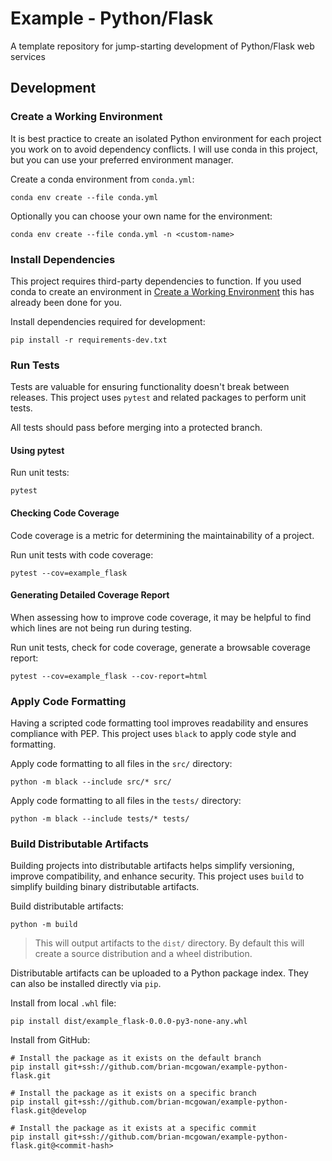 # Example - Python/Flask
A template repository for jump-starting development of Python/Flask web services

## Development

### Create a Working Environment
It is best practice to create an isolated Python environment for each project
you work on to avoid dependency conflicts. I will use conda in this project, but
you can use your preferred environment manager.

Create a conda environment from `conda.yml`:
```shell
conda env create --file conda.yml
```

Optionally you can choose your own name for the environment:
```shell
conda env create --file conda.yml -n <custom-name>
```

### Install Dependencies
This project requires third-party dependencies to function. If you used conda to
create an environment in [Create a Working Environment](#create-a-working-environment)
this has already been done for you.

Install dependencies required for development:
```shell
pip install -r requirements-dev.txt
```

### Run Tests
Tests are valuable for ensuring functionality doesn't break between releases.
This project uses `pytest` and related packages to perform unit tests.

All tests should pass before merging into a protected branch.

#### Using pytest
Run unit tests:
```shell
pytest
```

#### Checking Code Coverage
Code coverage is a metric for determining the maintainability of a project.

Run unit tests with code coverage:
```shell
pytest --cov=example_flask
```

#### Generating Detailed Coverage Report
When assessing how to improve code coverage, it may be helpful to find which
lines are not being run during testing.

Run unit tests, check for code coverage, generate a browsable coverage report:
```shell
pytest --cov=example_flask --cov-report=html
```

### Apply Code Formatting
Having a scripted code formatting tool improves readability and ensures
compliance with PEP. This project uses `black` to apply code style and
formatting.

Apply code formatting to all files in the `src/` directory:
```shell
python -m black --include src/* src/
```

Apply code formatting to all files in the `tests/` directory:
```shell
python -m black --include tests/* tests/
```

### Build Distributable Artifacts
Building projects into distributable artifacts helps simplify versioning,
improve compatibility, and enhance security. This project uses `build` to
simplify building binary distributable artifacts.

Build distributable artifacts:
```shell
python -m build
```

> This will output artifacts to the `dist/` directory. By default this will
> create a source distribution and a wheel distribution.

Distributable artifacts can be uploaded to a Python package index. They can also
be installed directly via `pip`.

[//]: # (TODO: Write "Upload to PyPI" section.)

Install from local `.whl` file:
```shell
pip install dist/example_flask-0.0.0-py3-none-any.whl
```

Install from GitHub:
```shell
# Install the package as it exists on the default branch
pip install git+ssh://github.com/brian-mcgowan/example-python-flask.git

# Install the package as it exists on a specific branch
pip install git+ssh://github.com/brian-mcgowan/example-python-flask.git@develop

# Install the package as it exists at a specific commit
pip install git+ssh://github.com/brian-mcgowan/example-python-flask.git@<commit-hash>
```

[//]: # (TODO: Write "Install from PyPI" section.)
